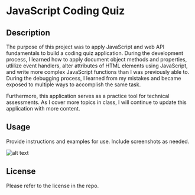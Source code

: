 # JavaScript Coding Quiz

## Description

The purpose of this project was to apply JavaScript and web API fundamentals to build a coding quiz application. During the development process, I learned how to apply document object methods and properties, utlilize event handlers, alter attributes of HTML elements using JavaScript, and write more complex JavaScript functions than I was previously able to. During the debugging process, I learned from my mistakes and became exposed to multiple ways to accomplish the same task.

Furthermore, this application serves as a practice tool for technical assessments. As I cover more topics in class, I will continue to update this application with more content.

## Usage

Provide instructions and examples for use. Include screenshots as needed.

![alt text](assets/images/screenshot.png)

## License

Please refer to the license in the repo.
